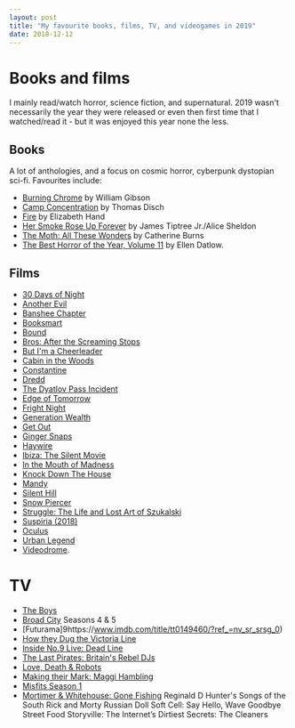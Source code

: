 ```yaml
---
layout: post
title: "My favourite books, films, TV, and videogames in 2019"
date: 2018-12-12
---
```


# Books and films

I mainly read/watch horror, science fiction, and supernatural. 2019 wasn't necessarily the year they were released or even then first time that I watched/read it - but it was enjoyed this year none the less.

## Books

A lot of anthologies, and a focus on cosmic horror, cyberpunk dystopian sci-fi. Favourites include:

- [Burning Chrome](https://www.goodreads.com/book/show/22323.Burning_Chrome) by William Gibson
- [Camp Concentration](https://www.goodreads.com/book/show/553907.Camp_Concentration?ac=1&from_search=true&qid=q6AFxQXKhB&rank=2) by Thomas Disch
- [Fire](https://www.goodreads.com/book/show/29501280-fire?ac=1&from_search=true&qid=Qawy6L0bc7&rank=1) by Elizabeth Hand
- [Her Smoke Rose Up Forever](https://www.goodreads.com/book/show/27059.Her_Smoke_Rose_Up_Forever) by James Tiptree Jr./Alice Sheldon
- [The Moth: All These Wonders](https://www.goodreads.com/book/show/33789669-the-moth---all-these-wonders?ac=1&from_search=true&qid=1PpU6US0s2&rank=2) by Catherine Burns
- [The Best Horror of the Year, Volume 11](https://www.goodreads.com/book/show/42249941-the-best-horror-of-the-year-volume-11?from_search=true&qid=l23DqkVirc&rank=1) by Ellen Datlow.

## Films

- [30 Days of Night](https://www.imdb.com/title/tt0389722/?ref_=nv_sr_srsg_0)
- [Another Evil](https://www.imdb.com/title/tt4185566/?ref_=fn_al_tt_1)
- [Banshee Chapter](https://www.imdb.com/title/tt2011276/?ref_=nv_sr_srsg_0)
- [Booksmart](https://www.imdb.com/title/tt1489887/?ref_=nv_sr_srsg_0)
- [Bound](https://www.imdb.com/title/tt0115736/?ref_=nv_sr_srsg_0)
- [Bros: After the Screaming Stops](https://www.imdb.com/title/tt7068942/?ref_=nv_sr_srsg_0)
- [But I'm a Cheerleader](https://www.imdb.com/title/tt0179116/?ref_=nv_sr_srsg_0)
- [Cabin in the Woods](https://www.imdb.com/title/tt1259521/?ref_=nv_sr_srsg_0)
- [Constantine](https://www.imdb.com/title/tt0360486/?ref_=nv_sr_srsg_0)
- [Dredd](https://www.imdb.com/title/tt1343727/?ref_=nv_sr_srsg_0)
- [The Dyatlov Pass Incident](https://www.imdb.com/title/tt1905040/?ref_=nv_sr_srsg_0)
- [Edge of Tomorrow](https://www.imdb.com/title/tt1631867/?ref_=nv_sr_srsg_0)
- [Fright Night](https://www.imdb.com/title/tt0089175/?ref_=nv_sr_srsg_0)
- [Generation Wealth](https://www.imdb.com/title/tt5268348/?ref_=nv_sr_srsg_0)
- [Get Out](https://www.imdb.com/title/tt5052448/?ref_=nv_sr_srsg_0)
- [Ginger Snaps](https://www.imdb.com/title/tt0210070/?ref_=nv_sr_srsg_0)
- [Haywire](https://www.imdb.com/title/tt1506999/?ref_=nv_sr_srsg_0)
- [Ibiza: The Silent Movie](https://www.imdb.com/title/tt5788598/?ref_=nv_sr_srsg_0)
- [In the Mouth of Madness](https://www.imdb.com/title/tt0113409/?ref_=nv_sr_srsg_0)
- [Knock Down The House](https://www.imdb.com/title/tt9358052/?ref_=nv_sr_srsg_0)
- [Mandy](https://www.imdb.com/title/tt6998518/?ref_=nv_sr_srsg_3)
- [Silent Hill](https://www.imdb.com/title/tt0384537/?ref_=nv_sr_srsg_0)
- [Snow Piercer](https://www.imdb.com/title/tt1706620/?ref_=nv_sr_srsg_0)
- [Struggle: The Life and Lost Art of Szukalski](https://www.imdb.com/title/tt9316022/?ref_=nv_sr_srsg_0)
- [Suspiria (2018)](https://www.imdb.com/title/tt1034415/?ref_=nv_sr_srsg_0)
- [Oculus](https://www.imdb.com/title/tt2388715/?ref_=nv_sr_srsg_0)
- [Urban Legend](https://www.imdb.com/title/tt0146336/?ref_=nv_sr_srsg_0)
- [Videodrome](https://www.imdb.com/title/tt0086541/?ref_=nv_sr_srsg_0).

# TV

- [The Boys](https://www.imdb.com/title/tt1190634/?ref_=nv_sr_srsg_0)
- [Broad City](https://www.imdb.com/title/tt2578560/?ref_=nv_sr_srsg_0) Seasons 4 & 5
- [Futurama]9https://www.imdb.com/title/tt0149460/?ref_=nv_sr_srsg_0)
- [How they Dug the Victoria Line](https://www.bbc.co.uk/programmes/p00sc29t)
- [Inside No.9 Live: Dead Line](https://www.imdb.com/title/tt7976574/?ref_=ttep_ep1)
- [The Last Pirates: Britain's Rebel DJs](https://www.bbc.co.uk/programmes/b096k6g1)
- [Love, Death & Robots](https://www.imdb.com/title/tt9561862/?ref_=nv_sr_srsg_0)
- [Making their Mark: Maggi Hambling](https://www.bbc.co.uk/programmes/p02t7k03)
- [Misfits Season 1](https://www.imdb.com/title/tt1548850/episodes?season=1&ref_=tt_eps_sn_1)
- [Mortimer & Whitehouse: Gone Fishing](https://www.imdb.com/title/tt8641686/?ref_=nv_sr_srsg_0)
Reginald D Hunter's Songs of the South
Rick and Morty
Russian Doll
Soft Cell: Say Hello, Wave Goodbye
Street Food
Storyville: The Internet’s Dirtiest Secrets: The Cleaners

